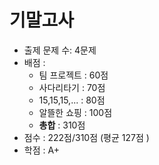 # 기말고사 

- 출제 문제 수: 4문제 
- 배점 :
  - 팀 프로젝트 : 60점
  - 사다리타기 : 70점
  - 15,15,15,... : 80점
  - 알뜰한 쇼핑 : 100점
  - **총합** : 310점 
- 점수 : 222점/310점 (평균 127점 )
- 학점 : A+
